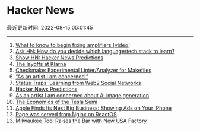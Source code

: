 # Hacker News

最近更新时间: 2022-08-15 05:01:45

--- 
1. [What to know to begin fixing amplifiers [video]](https://www.youtube.com/watch?v=0oWBcTTeMNQ) 
2. [Ask HN: How do you decide which language/tech stack to learn?](https://news.ycombinator.com/item?id=32460304) 
3. [Show HN: Hacker News Predictions](https://hnpredictions.github.io/) 
4. [The layoffs at Klarna](https://blog.pragmaticengineer.com/layoffs-at-klarna/) 
5. [Checkmake: Experimental Linter/Analyzer for Makefiles](https://github.com/mrtazz/checkmake) 
6. [“As an artist I am concerned.”](https://twitter.com/arvalis/status/1558623545374023680) 
7. [Status Traps: Learning from Web2 Social Networks](https://a16zcrypto.com/social-network-status-traps-web2-learnings/) 
8. [Hacker News Predictions](https://hnpredictions.github.io/) 
9. [As an artist I am concerned about AI image generation](https://twitter.com/arvalis/status/1558623545374023680) 
10. [The Economics of the Tesla Semi](https://www.torquenews.com/14335/staggering-economics-tesla-semi) 
11. [Apple Finds Its Next Big Business: Showing Ads on Your iPhone](https://www.bloomberg.com/news/newsletters/2022-08-14/apple-aapl-set-to-expand-advertising-bringing-ads-to-maps-tv-and-books-apps-l6tdqqmg) 
12. [Page was served from Nginx on ReactOS](https://reactos.aaron.cc/) 
13. [Milwaukee Tool Raises the Bar with New USA Factory](https://toolguyd.com/milwaukee-tool-new-usa-factory/) 
